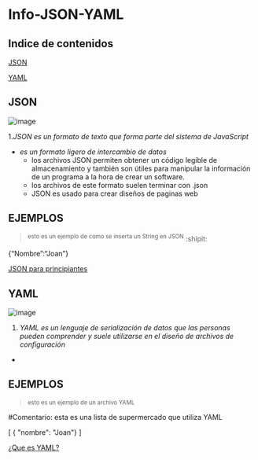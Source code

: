 # Info-JSON-YAML

## Indice de contenidos

[JSON](#JSON)

[YAML](#YAML)

## JSON 
![image](https://github.com/joanllor/Info-JSON-YAML/assets/133098187/d0879f7c-01a7-4dcb-b8fc-3c469da53cb4)


1.*_JSON es un formato de texto que forma parte del sistema de JavaScript_*
  - _es un formato ligero de intercambio de datos_
    - los archivos JSON permiten obtener un código legible de almacenamiento y también son útiles para manipular la información de un programa a la hora de crear un software.
    - los archivos de este formato suelen terminar con .json
    - JSON es usado para crear diseños de paginas web

## EJEMPLOS
><sup> esto es un ejemplo de como se inserta un String en JSON</sup> :shipit:

{“Nombre”:“Joan”}

[JSON para principiantes](https://blog.hubspot.es/website/que-es-json#:~:text=JSON%20es%20un%20formato%20de,una%20alternativa%20al%20lenguaje%20XML.)



## YAML 
![image](https://github.com/joanllor/Info-JSON-YAML/assets/133098187/e0bea79d-a6c1-4cf0-8a88-25c4553dc956)

1. *_YAML  es un lenguaje de serialización de datos que las personas pueden comprender y suele utilizarse en el diseño de archivos de configuración_*
  -

## EJEMPLOS
><sup> esto es un ejemplo de un archivo YAML </sup>

 #Comentario: esta es una lista de supermercado que utiliza YAML 

 [ { "nombre": "Joan"} ]

 [¿Que es YAML?](https://www.redhat.com/es/topics/automation/what-is-yaml#ejemplo-de-sintaxis)

